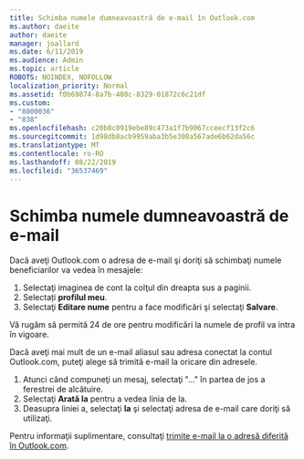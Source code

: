 ```yaml
---
title: Schimba numele dumneavoastră de e-mail în Outlook.com
ms.author: daeite
author: daeite
manager: joallard
ms.date: 6/11/2019
ms.audience: Admin
ms.topic: article
ROBOTS: NOINDEX, NOFOLLOW
localization_priority: Normal
ms.assetid: f0b69874-8a7b-480c-8329-01872c6c21df
ms.custom:
- "8000036"
- "838"
ms.openlocfilehash: c20b8c0919ebe89c473a1f7b9067cceecf13f2c6
ms.sourcegitcommit: 1d98db8acb9959aba3b5e308a567ade6b62da56c
ms.translationtype: MT
ms.contentlocale: ro-RO
ms.lasthandoff: 08/22/2019
ms.locfileid: "36537469"
---
```

# <a name="change-your-email-name"></a>Schimba numele dumneavoastră de e-mail

Dacă aveţi Outlook.com o adresa de e-mail şi doriţi să schimbaţi numele beneficiarilor va vedea în mesajele:
  
1. Selectaţi imaginea de cont la colţul din dreapta sus a paginii.
2. Selectați **profilul meu**.
3. Selectaţi **Editare nume** pentru a face modificări şi selectaţi **Salvare**.

Vă rugăm să permită 24 de ore pentru modificări la numele de profil va intra în vigoare.
  
Dacă aveţi mai mult de un e-mail aliasul sau adresa conectat la contul Outlook.com, puteţi alege să trimită e-mail la oricare din adresele.
  
1. Atunci când compuneţi un mesaj, selectaţi "..." în partea de jos a ferestrei de alcătuire.
1. Selectaţi **Arată la** pentru a vedea linia de la.
1. Deasupra liniei a, selectaţi **la** şi selectaţi adresa de e-mail care doriţi să utilizaţi.

Pentru informaţii suplimentare, consultaţi [trimite e-mail la o adresă diferită în Outlook.com](https://support.office.com/article/ccba89cb-141c-4a36-8c56-6d16a8556d2e?wt.mc_id=Office_Outlook_com_Alchemy).